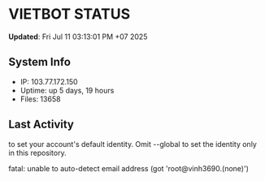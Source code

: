 # VIETBOT STATUS
**Updated**: Fri Jul 11 03:13:01 PM +07 2025

## System Info
- IP: 103.77.172.150
- Uptime: up 5 days, 19 hours
- Files: 13658

## Last Activity

to set your account's default identity.
Omit --global to set the identity only in this repository.

fatal: unable to auto-detect email address (got 'root@vinh3690.(none)')
